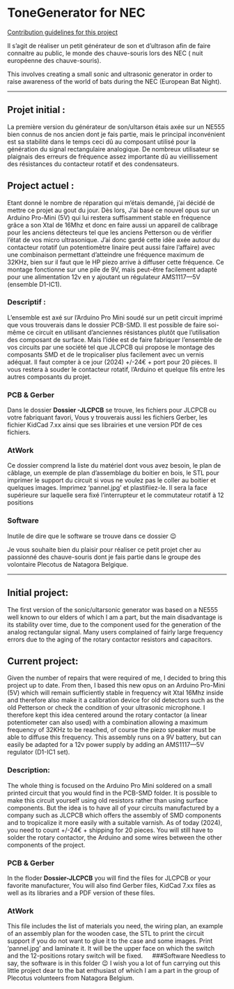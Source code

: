 # ToneGenerator for NEC

[Contribution 
guidelines for this project](AtWork/Images/Presentation.jpg)

Il s’agit de réaliser un petit générateur de son et d’ultrason afin de faire connaitre au public, le monde des chauve-souris lors des NEC ( nuit européenne des chauve-souris).

This involves creating a small sonic and ultrasonic generator in order to raise awareness of the world of bats during the NEC (European Bat Night).

_____________________________________________________________

## Projet initial : 
La première version du générateur de son/ultarson étais axée sur un NE555 bien connus de nos ancien dont je fais partie, mais le principal inconvénient est sa stabilité dans le temps ceci dû au composant utilisé pour la génération du signal rectangulaire analogique. De nombreux utilisateur se plaignais des erreurs de fréquence assez importante dû au vieillissement des résistances du contacteur rotatif et des condensateurs. 
## Project actuel : 
Etant donné le nombre de réparation qui m’étais demandé, j’ai décidé de mettre ce projet au gout du jour. Dès lors, J’ai basé ce nouvel opus sur un Arduino Pro-Mini (5V) qui lui restera suffisamment stable en fréquence grâce a son Xtal de 16Mhz et donc en faire aussi un appareil de calibrage pour les anciens détecteurs tel que les anciens Petterson ou de vérifier l’état de vos micro ultrasonique. J’ai donc gardé cette idée axée autour du contacteur rotatif (un potentiomètre linaire peut aussi faire l’affaire) avec une combinaison permettant d’atteindre une fréquence maximum de 32KHz, bien sur il faut que le HP piezo arrive à diffuser cette fréquence. 
Ce montage fonctionne sur une pile de 9V, mais peut-être facilement adapté pour une alimentation 12v en y ajoutant un régulateur AMS1117—5V (ensemble D1-IC1).

### Descriptif : 
L’ensemble est axé sur l’Arduino Pro Mini soudé sur un petit circuit imprimé que vous trouverais dans le dossier PCB-SMD. Il est possible de faire soi-même ce circuit en utilisant d’anciennes résistances plutôt que l’utilisation des composant de surface. Mais l’idée est de faire fabriquer l’ensemble de vos circuits par une société tel que JLCPCB qui propose le montage des composants SMD et de le tropicaliser plus facilement avec un vernis adéquat. Il faut compter à ce jour (2024) +/-24€ + port pour 20 pièces. Il vous restera à souder le contacteur rotatif, l’Arduino et quelque fils entre les autres composants du projet.
### PCB & Gerber
Dans le dossier **Dossier -JLCPCB** se trouve, les fichiers pour JLCPCB ou votre fabriquant favori,
Vous y trouverais aussi les fichiers Gerber, les fichier KidCad 7.xx ainsi que ses librairies et une version PDf de ces fichiers.

### AtWork
Ce dossier comprend la liste du matériel dont vous avez besoin, le plan de câblage, un exemple de plan d’assemblage du boitier en bois, le STL pour imprimer le support du circuit si vous ne voulez pas le coller au boitier et quelques images.
Imprimez ‘pannel.jpg’ et plastifiiez-le. Il sera la face supérieure sur laquelle sera fixé l’interrupteur et le commutateur rotatif à 12 positions 
### Software
Inutile de dire que le software se trouve dans ce dossier 😉

Je vous souhaite bien du plaisir pour réaliser ce petit projet cher au passionné des chauve-souris dont je fais partie dans le groupe des volontaire Plecotus de Natagora Belgique. 

___________________________________________________________________________________________________ 

## Initial project: 
The first version of the sonic/ultarsonic generator was based on a NE555 well known to our elders of which I am a part, but the main disadvantage is its stability over time, due to the component used for the generation of the analog rectangular signal. Many users complained of fairly large frequency errors due to the aging of the rotary contactor resistors and capacitors. 
## Current project: 
Given the number of repairs that were required of me, I decided to bring this project up to date. From then, I based this new opus on an Arduino Pro-Mini (5V) which will remain sufficiently stable in frequency wit Xtal 16Mhz inside and therefore also make it a calibration device for old detectors such as the old Petterson or check the condition of your ultrasonic microphone. I therefore kept this idea centered around the rotary contactor (a linear potentiometer can also used) with a combination allowing a maximum frequency of 32KHz to be reached, of course the piezo speaker must be able to diffuse this frequency. This assembly runs on a 9V battery, but can easily be adapted for a 12v power supply by adding an AMS1117—5V regulator (D1-IC1 set). 
### Description:
 The whole thing is focused on the Arduino Pro Mini soldered on a small printed circuit that you would find in the PCB-SMD folder. It is possible to make this circuit yourself using old resistors rather than using surface components. But the idea is to have all of your circuits manufactured by a company such as JLCPCB which offers the assembly of SMD components and to tropicalize it more easily with a suitable varnish. As of today (2024), you need to count +/-24€ + shipping for 20 pieces. You will still have to solder the rotary contactor, the Arduino and some wires between the other components of the project. 
### PCB & Gerber
In the floder **Dossier-JLCPCB** you will find the files for JLCPCB or your favorite manufacturer, You will also find Gerber files, KidCad 7.xx files as well as its libraries and a PDF version of these files. 
### AtWork
This file includes the list of materials you need, the wiring plan, an example of an assembly plan for the wooden case, the STL to print the circuit support if you do not want to glue it to the case and some images. 
Print ‘pannel.jpg’ and laminate it. It will be the upper face on which the switch and the 12-positions rotary switch will be fixed. 
 
###Software
Needless to say, the software is in this folder 😉
I wish you a lot of fun carrying out this little project dear to the bat enthusiast of which I am a part in the group of Plecotus volunteers from Natagora Belgium.
